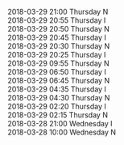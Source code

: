 2018-03-29 21:00 Thursday  N  
2018-03-29 20:55 Thursday  I  
2018-03-29 20:50 Thursday  N  
2018-03-29 20:45 Thursday  I  
2018-03-29 20:30 Thursday  N  
2018-03-29 20:25 Thursday  I  
2018-03-29 09:55 Thursday  N  
2018-03-29 06:50 Thursday  I  
2018-03-29 06:45 Thursday  N  
2018-03-29 04:35 Thursday  I  
2018-03-29 04:30 Thursday  N  
2018-03-29 02:20 Thursday  I  
2018-03-29 02:15 Thursday  N  
2018-03-28 21:00 Wednesday  I  
2018-03-28 10:00 Wednesday  N  
